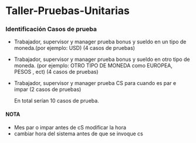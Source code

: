 # Taller-Pruebas-Unitarias
### Identificación Casos de prueba
- Trabajador, supervisor y manager prueba bonus y sueldo en un tipo de moneda.(por ejemplo: USD) (4 casos de pruebas)
- Trabajador, supervisor y manager prueba bonus y sueldo en otro tipo de moneda. (por ejemplo: OTRO TIPO DE MONEDA como EUROPEA, PESOS , ect) (4 casos de pruebas)
- Trabajador, supervisor y manager prueba CS para cuando es par e impar (2 casos de pruebas)

  En total serían 10 casos de prueba.
  
#### NOTA 
* Mes par o impar antes de cS modificar la hora
* cambiar hora del sistema antes de que se invoque cs
